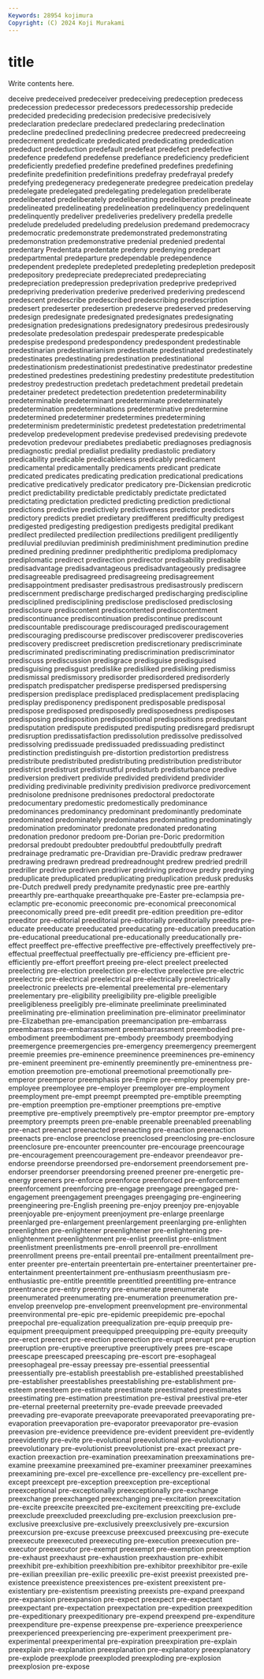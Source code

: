 ```yaml
---
Keywords: 28954 kojimura
Copyright: (C) 2024 Koji Murakami
---
```


# title

Write contents here.



deceive predeceived predeceiver predeceiving predeception predecess predecession
predecessor predecessors predecessorship predecide predecided predeciding predecision predecisive predecisively predeclaration
predeclare predeclared predeclaring predeclination predecline predeclined predeclining predecree predecreed predecreeing
predecrement prededicate prededicated prededicating prededication prededuct prededuction predefault predefeat predefect
predefective predefence predefend predefense predefiance predeficiency predeficient predeficiently predefied predefine
predefined predefines predefining predefinite predefinition predefinitions predefray predefrayal predefy predefying
predegeneracy predegenerate predegree predeication predelay predelegate predelegated predelegating predelegation predeliberate
predeliberated predeliberately predeliberating predeliberation predelineate predelineated predelineating predelineation predelinquency predelinquent
predelinquently predeliver predeliveries predelivery predella predelle predelude predeluded predeluding predelusion
predemand predemocracy predemocratic predemonstrate predemonstrated predemonstrating predemonstration predemonstrative predenial predenied
predental predentary Predentata predentate predeny predenying predepart predepartmental predeparture predependable
predependence predependent predeplete predepleted predepleting predepletion predeposit predepository predepreciate predepreciated
predepreciating predepreciation predepression predeprivation predeprive predeprived predepriving prederivation prederive prederived
prederiving predescend predescent predescribe predescribed predescribing predescription predesert predeserter predesertion
predeserve predeserved predeserving predesign predesignate predesignated predesignates predesignating predesignation predesignations
predesignatory predesirous predesirously predesolate predesolation predespair predesperate predespicable predespise predespond
predespondency predespondent predestinable predestinarian predestinarianism predestinate predestinated predestinately predestinates predestinating
predestination predestinational predestinationism predestinationist predestinative predestinator predestine predestined predestines predestining
predestiny predestitute predestitution predestroy predestruction predetach predetachment predetail predetain predetainer
predetect predetection predetention predeterminability predeterminable predeterminant predeterminate predeterminately predetermination predeterminations
predeterminative predetermine predetermined predeterminer predetermines predetermining predeterminism predeterministic predetest predetestation
predetrimental predevelop predevelopment predevise predevised predevising predevote predevotion predevour prediabetes
prediabetic prediagnoses prediagnosis prediagnostic predial predialist prediality prediastolic prediatory predicability
predicable predicableness predicably predicament predicamental predicamentally predicaments predicant predicate predicated
predicates predicating predication predicational predications predicative predicatively predicator predicatory pre-Dickensian
predicrotic predict predictability predictable predictably predictate predictated predictating predictation predicted
predicting prediction predictional predictions predictive predictively predictiveness predictor predictors predictory
predicts prediet predietary predifferent predifficulty predigest predigested predigesting predigestion predigests
predigital predikant predilect predilected predilection predilections prediligent prediligently prediluvial prediluvian
prediminish prediminishment prediminution predine predined predining predinner prediphtheritic prediploma prediplomacy
prediplomatic predirect predirection predirector predisability predisable predisadvantage predisadvantageous predisadvantageously predisagree
predisagreeable predisagreed predisagreeing predisagreement predisappointment predisaster predisastrous predisastrously prediscern prediscernment
predischarge predischarged predischarging prediscipline predisciplined predisciplining predisclose predisclosed predisclosing predisclosure
prediscontent prediscontented prediscontentment prediscontinuance prediscontinuation prediscontinue prediscount prediscountable prediscourage prediscouraged
prediscouragement prediscouraging prediscourse prediscover prediscoverer prediscoveries prediscovery prediscreet prediscretion prediscretionary
prediscriminate prediscriminated prediscriminating prediscrimination prediscriminator prediscuss prediscussion predisgrace predisguise predisguised
predisguising predisgust predislike predisliked predisliking predismiss predismissal predismissory predisorder predisordered
predisorderly predispatch predispatcher predisperse predispersed predispersing predispersion predisplace predisplaced predisplacement
predisplacing predisplay predisponency predisponent predisposable predisposal predispose predisposed predisposedly predisposedness
predisposes predisposing predisposition predispositional predispositions predisputant predisputation predispute predisputed predisputing
predisregard predisrupt predisruption predissatisfaction predissolution predissolve predissolved predissolving predissuade predissuaded
predissuading predistinct predistinction predistinguish pre-distortion predistortion predistress predistribute predistributed predistributing
predistribution predistributor predistrict predistrust predistrustful predisturb predisturbance predive prediversion predivert
predivide predivided predividend predivider predividing predivinable predivinity predivision predivorce predivorcement
prednisolone prednisone prednisones predoctoral predoctorate predocumentary predomestic predomestically predominance predominances
predominancy predominant predominantly predominate predominated predominately predominates predominating predominatingly predomination
predominator predonate predonated predonating predonation predonor predoom pre-Dorian pre-Doric predormition
predorsal predoubt predoubter predoubtful predoubtfully predraft predrainage predramatic pre-Dravidian pre-Dravidic
predraw predrawer predrawing predrawn predread predreadnought predrew predried predrill predriller
predrive predriven predriver predriving predrove predry predrying preduplicate preduplicated preduplicating
preduplication predusk predusks pre-Dutch predwell predy predynamite predynastic pree pre-earthly
preearthly pre-earthquake preearthquake pre-Easter pre-eclampsia pre-eclamptic pre-economic preeconomic pre-economical preeconomical
preeconomically preed pre-edit preedit pre-edition preedition pre-editor preeditor pre-editorial preeditorial
pre-editorially preeditorially preedits pre-educate preeducate preeducated preeducating pre-education preeducation pre-educational
preeducational pre-educationally preeducationally pre-effect preeffect pre-effective preeffective pre-effectively preeffectively pre-effectual
preeffectual preeffectually pre-efficiency pre-efficient pre-efficiently pre-effort preeffort preeing pre-elect preelect
preelected preelecting pre-election preelection pre-elective preelective pre-electric preelectric pre-electrical preelectrical
pre-electrically preelectrically preelectronic preelects pre-elemental preelemental pre-elementary preelementary pre-eligibility preeligibility
pre-eligible preeligible preeligibleness preeligibly pre-eliminate preeliminate preeliminated preeliminating pre-elimination preelimination
pre-eliminator preeliminator pre-Elizabethan pre-emancipation preemancipation pre-embarrass preembarrass pre-embarrassment preembarrassment preembodied
pre-embodiment preembodiment pre-embody preembody preembodying preemergence preemergencies pre-emergency preemergency preemergent
preemie preemies pre-eminence preeminence preeminences pre-eminency pre-eminent preeminent pre-eminently preeminently
pre-eminentness pre-emotion preemotion pre-emotional preemotional preemotionally pre-emperor preemperor preemphasis pre-Empire
pre-employ preemploy pre-employee preemployee pre-employer preemployer pre-employment preemployment pre-empt preempt
preempted pre-emptible preempting pre-emption preemption pre-emptioner preemptions pre-emptive preemptive pre-emptively
preemptively pre-emptor preemptor pre-emptory preemptory preempts preen pre-enable preenable preenabled
preenabling pre-enact preenact preenacted preenacting pre-enaction preenaction preenacts pre-enclose preenclose
preenclosed preenclosing pre-enclosure preenclosure pre-encounter preencounter pre-encourage preencourage pre-encouragement preencouragement
pre-endeavor preendeavor pre-endorse preendorse preendorsed pre-endorsement preendorsement pre-endorser preendorser preendorsing
preened preener pre-energetic pre-energy preeners pre-enforce preenforce preenforced pre-enforcement preenforcement
preenforcing pre-engage preengage preengaged pre-engagement preengagement preengages preengaging pre-engineering preengineering
pre-English preening pre-enjoy preenjoy pre-enjoyable preenjoyable pre-enjoyment preenjoyment pre-enlarge preenlarge
preenlarged pre-enlargement preenlargement preenlarging pre-enlighten preenlighten pre-enlightener preenlightener pre-enlightening pre-enlightenment
preenlightenment pre-enlist preenlist pre-enlistment preenlistment preenlistments pre-enroll preenroll pre-enrollment preenrollment
preens pre-entail preentail pre-entailment preentailment pre-enter preenter pre-entertain preentertain pre-entertainer
preentertainer pre-entertainment preentertainment pre-enthusiasm preenthusiasm pre-enthusiastic pre-entitle preentitle preentitled preentitling
pre-entrance preentrance pre-entry preentry pre-enumerate preenumerate preenumerated preenumerating pre-enumeration preenumeration
pre-envelop preenvelop pre-envelopment preenvelopment pre-environmental preenvironmental pre-epic pre-epidemic preepidemic pre-epochal
preepochal pre-equalization preequalization pre-equip preequip pre-equipment preequipment preequipped preequipping pre-equity
preequity pre-erect preerect pre-erection preerection pre-erupt preerupt pre-eruption preeruption pre-eruptive
preeruptive preeruptively prees pre-escape preescape preescaped preescaping pre-escort pre-esophageal preesophageal
pre-essay preessay pre-essential preessential preessentially pre-establish preestablish pre-established preestablished pre-establisher
preestablishes preestablishing pre-establishment pre-esteem preesteem pre-estimate preestimate preestimated preestimates preestimating
pre-estimation preestimation pre-estival preestival pre-eter pre-eternal preeternal preeternity pre-evade preevade
preevaded preevading pre-evaporate preevaporate preevaporated preevaporating pre-evaporation preevaporation pre-evaporator preevaporator
pre-evasion preevasion pre-evidence preevidence pre-evident preevident pre-evidently preevidently pre-evite pre-evolutional
preevolutional pre-evolutionary preevolutionary pre-evolutionist preevolutionist pre-exact preexact pre-exaction preexaction pre-examination
preexamination preexaminations pre-examine preexamine preexamined pre-examiner preexaminer preexamines preexamining pre-excel
pre-excellence pre-excellency pre-excellent pre-except preexcept pre-exception preexception pre-exceptional preexceptional pre-exceptionally
preexceptionally pre-exchange preexchange preexchanged preexchanging pre-excitation preexcitation pre-excite preexcite preexcited
pre-excitement preexciting pre-exclude preexclude preexcluded preexcluding pre-exclusion preexclusion pre-exclusive preexclusive
pre-exclusively preexclusively pre-excursion preexcursion pre-excuse preexcuse preexcused preexcusing pre-execute preexecute
preexecuted preexecuting pre-execution preexecution pre-executor preexecutor pre-exempt preexempt pre-exemption preexemption
pre-exhaust preexhaust pre-exhaustion preexhaustion pre-exhibit preexhibit pre-exhibition preexhibition pre-exhibitor preexhibitor
pre-exile pre-exilian preexilian pre-exilic preexilic pre-exist preexist preexisted pre-existence preexistence
preexistences pre-existent preexistent pre-existentiary pre-existentism preexisting preexists pre-expand preexpand pre-expansion
preexpansion pre-expect preexpect pre-expectant preexpectant pre-expectation preexpectation pre-expedition preexpedition pre-expeditionary
preexpeditionary pre-expend preexpend pre-expenditure preexpenditure pre-expense preexpense pre-experience preexperience preexperienced
preexperiencing pre-experiment preexperiment pre-experimental preexperimental pre-expiration preexpiration pre-explain preexplain pre-explanation
preexplanation pre-explanatory preexplanatory pre-explode preexplode preexploded preexploding pre-explosion preexplosion pre-expose
